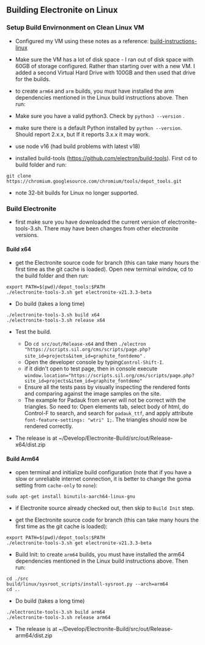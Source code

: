 ## Building Electronite on Linux
### Setup Build Envirnonment on Clean Linux VM
- Configured my VM using these notes as a reference: [build-instructions-linux](../build-instructions-linux.md)
- Make sure the VM has a lot of disk space - I ran out of disk space with 60GB of storage configured.  Rather than starting over with a new VM.  I added a second Virtual Hard Drive with 100GB and then used that drive for the builds.
- to create `arm64` and `arm` builds, you must have installed the arm dependencies mentioned in the Linux build instructions above.  Then run:
- Make sure you have a valid python3.  Check by `python3 --version` .
- make sure there is a default Python installed by `python --version`.  Should report 2.x.x, but If it reports 3.x.x it may work.

- use node v16 (had build problems with latest v18)
- installed build-tools (https://github.com/electron/build-tools). First cd to build folder and run:
``` 
git clone https://chromium.googlesource.com/chromium/tools/depot_tools.git
```
- note 32-bit builds for Linux no longer supported.

### Build Electronite
- first make sure you have downloaded the current version of electronite-tools-3.sh.  There may have been changes from other electronite versions.

#### Build x64
- get the Electronite source code for branch (this can take many hours the first time as the git cache is loaded). Open new terminal window, cd to the build folder and then run:
```
export PATH=$(pwd)/depot_tools:$PATH
./electronite-tools-3.sh get electronite-v21.3.3-beta
```

- Do build (takes a long time)
```
./electronite-tools-3.sh build x64
./electronite-tools-3.sh release x64
```

- Test the build.
    - Do `cd src/out/Release-x64` and then `./electron "https://scripts.sil.org/cms/scripts/page.php?site_id=projects&item_id=graphite_fontdemo"` .
    - Open the developer console by typing`Control-Shift-I`.
    - if it didn't open to test page, then in console execute `window.location="https://scripts.sil.org/cms/scripts/page.php?site_id=projects&item_id=graphite_fontdemo"`
    - Ensure all the tests pass by visually inspecting the rendered fonts and comparing against the image samples on the site.
    - The example for Padauk from server will not be correct with the triangles.  So need to:
      Open elements tab, select body of html, do Control-F to search, and search for `padauk_ttf`, and apply attribute `font-feature-settings: "wtri" 1;`.  The triangles should now be rendered correctly.

- The release is at ~/Develop/Electronite-Build/src/out/Release-x64/dist.zip

#### Build Arm64
- open terminal and initialize build configuration (note that if you have a slow or unreliable internet connection, it is better to change the goma setting from `cache-only` to `none`):
```
sudo apt-get install binutils-aarch64-linux-gnu
```

- if Electronite source already checked out, then skip to `Build Init` step.

- get the Electronite source code for branch (this can take many hours the first time as the git cache is loaded):
```
export PATH=$(pwd)/depot_tools:$PATH
./electronite-tools-3.sh get electronite-v21.3.3-beta
```

- Build Init: to create `arm64` builds, you must have installed the arm64 dependencies mentioned in the Linux build instructions above.  Then run:
```
cd ./src
build/linux/sysroot_scripts/install-sysroot.py --arch=arm64
cd ..
```

- Do build (takes a long time)
```
./electronite-tools-3.sh build arm64
./electronite-tools-3.sh release arm64
```

- The release is at ~/Develop/Electronite-Build/src/out/Release-arm64/dist.zip
